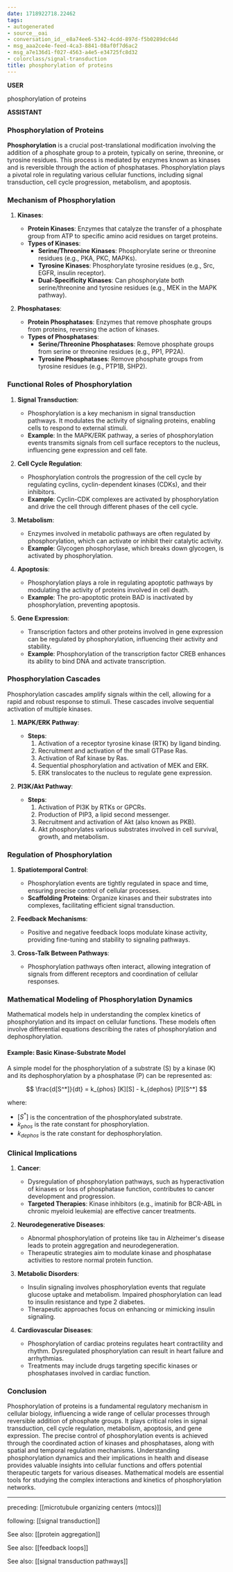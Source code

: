 ```yaml
---
date: 1718922718.22462
tags:
- autogenerated
- source__oai
- conversation_id__e8a74ee6-5342-4cdd-897d-f5b0289dc64d
- msg_aaa2ce4e-feed-4ca3-8841-08af0f7d6ac2
- msg_a7e136d1-f027-4563-a4e5-e34725fc8d32
- colorclass/signal-transduction
title: phosphorylation of proteins
---
```


**USER**

phosphorylation of proteins


**ASSISTANT**

### Phosphorylation of Proteins

**Phosphorylation** is a crucial post-translational modification involving the addition of a phosphate group to a protein, typically on serine, threonine, or tyrosine residues. This process is mediated by enzymes known as kinases and is reversible through the action of phosphatases. Phosphorylation plays a pivotal role in regulating various cellular functions, including signal transduction, cell cycle progression, metabolism, and apoptosis.

### Mechanism of Phosphorylation

1. **Kinases**:
   - **Protein Kinases**: Enzymes that catalyze the transfer of a phosphate group from ATP to specific amino acid residues on target proteins.
   - **Types of Kinases**: 
     - **Serine/Threonine Kinases**: Phosphorylate serine or threonine residues (e.g., PKA, PKC, MAPKs).
     - **Tyrosine Kinases**: Phosphorylate tyrosine residues (e.g., Src, EGFR, insulin receptor).
     - **Dual-Specificity Kinases**: Can phosphorylate both serine/threonine and tyrosine residues (e.g., MEK in the MAPK pathway).

2. **Phosphatases**:
   - **Protein Phosphatases**: Enzymes that remove phosphate groups from proteins, reversing the action of kinases.
   - **Types of Phosphatases**: 
     - **Serine/Threonine Phosphatases**: Remove phosphate groups from serine or threonine residues (e.g., PP1, PP2A).
     - **Tyrosine Phosphatases**: Remove phosphate groups from tyrosine residues (e.g., PTP1B, SHP2).

### Functional Roles of Phosphorylation

1. **Signal Transduction**:
   - Phosphorylation is a key mechanism in signal transduction pathways. It modulates the activity of signaling proteins, enabling cells to respond to external stimuli.
   - **Example**: In the MAPK/ERK pathway, a series of phosphorylation events transmits signals from cell surface receptors to the nucleus, influencing gene expression and cell fate.

2. **Cell Cycle Regulation**:
   - Phosphorylation controls the progression of the cell cycle by regulating cyclins, cyclin-dependent kinases (CDKs), and their inhibitors.
   - **Example**: Cyclin-CDK complexes are activated by phosphorylation and drive the cell through different phases of the cell cycle.

3. **Metabolism**:
   - Enzymes involved in metabolic pathways are often regulated by phosphorylation, which can activate or inhibit their catalytic activity.
   - **Example**: Glycogen phosphorylase, which breaks down glycogen, is activated by phosphorylation.

4. **Apoptosis**:
   - Phosphorylation plays a role in regulating apoptotic pathways by modulating the activity of proteins involved in cell death.
   - **Example**: The pro-apoptotic protein BAD is inactivated by phosphorylation, preventing apoptosis.

5. **Gene Expression**:
   - Transcription factors and other proteins involved in gene expression can be regulated by phosphorylation, influencing their activity and stability.
   - **Example**: Phosphorylation of the transcription factor CREB enhances its ability to bind DNA and activate transcription.

### Phosphorylation Cascades

Phosphorylation cascades amplify signals within the cell, allowing for a rapid and robust response to stimuli. These cascades involve sequential activation of multiple kinases.

1. **MAPK/ERK Pathway**:
   - **Steps**: 
     1. Activation of a receptor tyrosine kinase (RTK) by ligand binding.
     2. Recruitment and activation of the small GTPase Ras.
     3. Activation of Raf kinase by Ras.
     4. Sequential phosphorylation and activation of MEK and ERK.
     5. ERK translocates to the nucleus to regulate gene expression.

2. **PI3K/Akt Pathway**:
   - **Steps**: 
     1. Activation of PI3K by RTKs or GPCRs.
     2. Production of PIP3, a lipid second messenger.
     3. Recruitment and activation of Akt (also known as PKB).
     4. Akt phosphorylates various substrates involved in cell survival, growth, and metabolism.

### Regulation of Phosphorylation

1. **Spatiotemporal Control**:
   - Phosphorylation events are tightly regulated in space and time, ensuring precise control of cellular processes.
   - **Scaffolding Proteins**: Organize kinases and their substrates into complexes, facilitating efficient signal transduction.

2. **Feedback Mechanisms**:
   - Positive and negative feedback loops modulate kinase activity, providing fine-tuning and stability to signaling pathways.

3. **Cross-Talk Between Pathways**:
   - Phosphorylation pathways often interact, allowing integration of signals from different receptors and coordination of cellular responses.

### Mathematical Modeling of Phosphorylation Dynamics

Mathematical models help in understanding the complex kinetics of phosphorylation and its impact on cellular functions. These models often involve differential equations describing the rates of phosphorylation and dephosphorylation.

#### Example: Basic Kinase-Substrate Model

A simple model for the phosphorylation of a substrate (S) by a kinase (K) and its dephosphorylation by a phosphatase (P) can be represented as:

$$
\frac{d[S^*]}{dt} = k_{phos} [K][S] - k_{dephos} [P][S^*]
$$

where:
- $[S^*]$ is the concentration of the phosphorylated substrate.
- $k_{phos}$ is the rate constant for phosphorylation.
- $k_{dephos}$ is the rate constant for dephosphorylation.

### Clinical Implications

1. **Cancer**:
   - Dysregulation of phosphorylation pathways, such as hyperactivation of kinases or loss of phosphatase function, contributes to cancer development and progression.
   - **Targeted Therapies**: Kinase inhibitors (e.g., imatinib for BCR-ABL in chronic myeloid leukemia) are effective cancer treatments.

2. **Neurodegenerative Diseases**:
   - Abnormal phosphorylation of proteins like tau in Alzheimer's disease leads to protein aggregation and neurodegeneration.
   - Therapeutic strategies aim to modulate kinase and phosphatase activities to restore normal protein function.

3. **Metabolic Disorders**:
   - Insulin signaling involves phosphorylation events that regulate glucose uptake and metabolism. Impaired phosphorylation can lead to insulin resistance and type 2 diabetes.
   - Therapeutic approaches focus on enhancing or mimicking insulin signaling.

4. **Cardiovascular Diseases**:
   - Phosphorylation of cardiac proteins regulates heart contractility and rhythm. Dysregulated phosphorylation can result in heart failure and arrhythmias.
   - Treatments may include drugs targeting specific kinases or phosphatases involved in cardiac function.

### Conclusion

Phosphorylation of proteins is a fundamental regulatory mechanism in cellular biology, influencing a wide range of cellular processes through reversible addition of phosphate groups. It plays critical roles in signal transduction, cell cycle regulation, metabolism, apoptosis, and gene expression. The precise control of phosphorylation events is achieved through the coordinated action of kinases and phosphatases, along with spatial and temporal regulation mechanisms. Understanding phosphorylation dynamics and their implications in health and disease provides valuable insights into cellular functions and offers potential therapeutic targets for various diseases. Mathematical models are essential tools for studying the complex interactions and kinetics of phosphorylation networks.


---

preceding: [[microtubule organizing centers (mtocs)]]  


following: [[signal transduction]]

See also: [[protein aggregation]]


See also: [[feedback loops]]


See also: [[signal transduction pathways]]